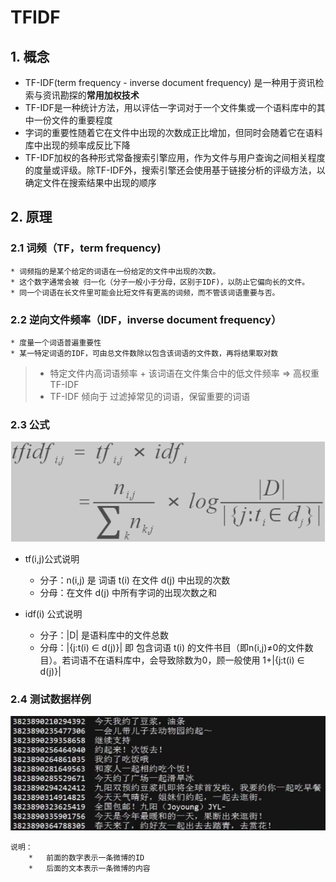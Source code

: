 # TFIDF

## 1. 概念

*   TF-IDF(term frequency - inverse document frequency) 是一种用于资讯检索与资讯勘探的**常用加权技术**
*   TF-IDF是一种统计方法，用以评估一字词对于一个文件集或一个语料库中的其中一份文件的重要程度
*   字词的重要性随着它在文件中出现的次数成正比增加，但同时会随着它在语料库中出现的频率成反比下降
*   TF-IDF加权的各种形式常备搜索引擎应用，作为文件与用户查询之间相关程度的度量或评级。除TF-IDF外，搜索引擎还会使用基于链接分析的评级方法，以确定文件在搜索结果中出现的顺序

## 2. 原理
### 2.1 词频（TF，term frequency)

    * 词频指的是某个给定的词语在一份给定的文件中出现的次数。
    * 这个数字通常会被 归一化（分子一般小于分母，区别于IDF)，以防止它偏向长的文件。
    * 同一个词语在长文件里可能会比短文件有更高的词频，而不管该词语重要与否。

### 2.2 逆向文件频率（IDF，inverse document frequency）

    * 度量一个词语普遍重要性
    * 某一特定词语的IDF，可由总文件数除以包含该词语的文件数，再将结果取对数
    
>   * 特定文件内高词语频率 + 该词语在文件集合中的低文件频率 => 高权重 TF-IDF
>   * TF-IDF 倾向于 过滤掉常见的词语，保留重要的词语

### 2.3 公式

![avatar](imgs/img-01.png)

* tf(i,j)公式说明
    *   分子：n(i,j) 是 词语 t(i) 在文件 d(j) 中出现的次数
    *   分母：在文件 d(j) 中所有字词的出现次数之和

* idf(i) 公式说明
    *   分子：|D| 是语料库中的文件总数
    *   分母：|{j:t(i) ∈ d(j)}| 即 包含词语 t(i) 的文件书目（即n(i,j)≠0的文件数目）。若词语不在语料库中，会导致除数为0，顾一般使用 1+|{j:t(i) ∈ d(j)}|

### 2.4 测试数据样例

![avatar](imgs/img-02.png)

    说明：
        *   前面的数字表示一条微博的ID
        *   后面的文本表示一条微博的内容